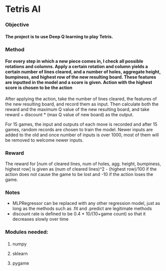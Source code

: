 # Tetris AI

### Objective

#### The project is to use Deep Q learning to play Tetris.

### Method

#### For every step in which a new piece comes in, I check all possible rotations and columns. Apply a certain rotation and column yields a certain number of lines cleared, and a number of holes, aggregate height, bumpiness, and highest row of the new resulting board. These features are inputted in the model and a score is given. Action with the highest score is chosen to be the action

After applying the action, take the number of lines cleared, the features of the new resulting board, and record them as input. Then calculate both the reward and the maximum Q value of the new resulting board, and take reward + discount \* (max Q value of new board) as the output.

For 15 games, the input and outputs of each move is recorded and after 15 games, random records are chosen to train the model. Newer inputs are added to the old and once number of inputs is over 1000, most of them will be removed to welcome newer inputs.

### Reward

The reward for [num of cleared lines, num of holes, agg. height, bumpiness, highest row] is given as (num of cleared lines)^2 - (highest row)/100 if the action does not cause the game to be lost and -10 if the action loses the game.

### Notes

- MLPRegressor can be replaced with any other regression model, just as long as the methods such as .fit and .predict are legitimate methods
- discount rate is defined to be 0.4 \* 10/(10+game count) so that it decreases slowly over time

### Modules needed:

####

1. numpy

2. sklearn

3. pygame
